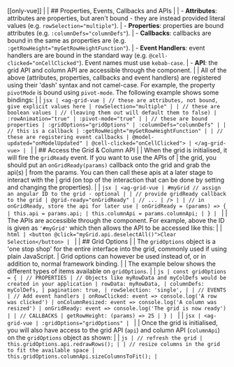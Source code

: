[[only-vue]]
|
| ## Properties, Events, Callbacks and APIs
|
| - **Attributes**: attributes are properties, but aren't bound - they are instead provided literal values (e.g. `rowSelection="multiple"`).
| - **Properties**: properties are bound attributes (e.g. `:columnDefs="columnDefs"`).
| - **Callbacks**: callbacks are bound in the same as properties are (e.g. `:getRowHeight="myGetRowHeightFunction"`).
| - **Event Handlers**: event handlers are are bound in the standard way (e.g. `@cell-clicked="onCellClicked"`). Event names must use `kebab-case`.
| - **API**: the grid API and column API are accessible through the component.
|
| All of the above (attributes, properties, callbacks and event handlers) are registered using their 'dash' syntax and not camel-case. For example, the property `pivotMode` is bound using `pivot-mode`. The following example shows some bindings:
|
| `jsx | <ag-grid-vue | // these are attributes, not bound, give explicit values here | rowSelection="multiple" | | // these are boolean values | // (leaving them out will default them to false) | :rowAnimation="true" | :pivot-mode="true" | | // these are bound properties | :gridOptions="gridOptions" | :columnDefs="columnDefs" | | // this is a callback | :getRowHeight="myGetRowHeightFunction" | | // these are registering event callbacks | @model-updated="onModelUpdated" | @cell-clicked="onCellClicked"> | </ag-grid-vue> | `
|
| ## Access the Grid & Column API
|
| When the grid is initialised, it will fire the `gridReady` event. If you want to use the APIs of
| the grid, you should put an `onGridReady(params)` callback onto the grid and grab the api(s)
| from the params. You can then call these apis at a later stage to interact with the
| grid (on top of the interaction that can be done by setting and changing the properties).
|
| `jsx | <ag-grid-vue | #myGrid // assign an angular ID to the grid - optional | | // provide gridReady callback to the grid | @grid-ready="onGridReady" | // ... | /> | | // in onGridReady, store the api for later use | onGridReady = (params) => { | this.api = params.api; | this.columnApi = params.columnApi; | } | `
|
| The APIs are accessible through the component. For example, above the ID is given as `'#myGrid'` which then allows the API to be accessed like this:
|
| `html | <button @click="myGrid.api.deselectAll()">Clear Selection</button> | `
|
| ## Grid Options
|
| The `gridOptions` object is a 'one stop shop' for the entire interface into the grid, commonly used if using plain JavaScript.
| Grid options can however be used instead of, or in addition to, normal framework binding.
|
| The example below shows the different types of items available on `gridOptions`.
|
| `js | const gridOptions = { | // PROPERTIES | // Objects like myRowData and myColDefs would be created in your application | rowData: myRowData, | columnDefs: myColDefs, | pagination: true, | rowSelection: 'single', | | // EVENTS | // Add event handlers | onRowClicked: event => console.log('A row was clicked') | onColumnResized: event => console.log('A column was resized') | onGridReady: event => console.log('The grid is now ready') | | // CALLBACKS | getRowHeight: (params) => 25 | } | `
|
| `jsx | <ag-grid-vue | :gridOptions="gridOptions" | `
|
| Once the grid is initialised, you will also have access to the grid API (`api`) and column API (`columnApi`) on the `gridOptions` object as shown:
|
| `js | // refresh the grid | this.gridOptions.api.redrawRows(); | | // resize columns in the grid to fit the available space | this.gridOptions.columnApi.sizeColumnsToFit(); | `
